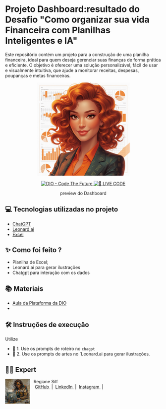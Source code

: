 # Projeto Dashboard:resultado do Desafio "Como organizar sua vida Financeira com Planilhas Inteligentes e IA"
Este repositório contém um projeto para a construção de uma planilha financeira, ideal para quem deseja gerenciar suas finanças de forma prática e eficiente. O objetivo é oferecer uma solução personalizável, fácil de usar e visualmente intuitiva, que ajude a monitorar receitas, despesas, poupanças e metas financeiras.
<p align="center">
<img 
    src="Avatar2.jpg"
    width="300"
/>
</p>

<p align="center">
<a href="https://dio.me/">
    <img 
        src="https://img.shields.io/badge/DIO-Code_The_Future-28DA77?logo=youtube" 
        alt="DIO - Code The Future">
</a>
<a href="https://dio.me/">
<img 
    src="https://img.shields.io/badge/🔴_LIVE_CODE-FF5E72" 
    alt="🔴 LIVE CODE">
</a>
</p>

<p align="center">
    preview do Dashboard
</p>




## 💻 Tecnologias utilizadas no projeto

- [ChatGPT](https://chat.openai.com/) 
- [Leonard.ai](https://leonardo.ai/)
- [Excel]()

## ✨ Como foi feito ?

- Planilha de Excel; 
- Leonard.ai para gerar ilustrações
- Chatgpt para interação com os dados


## 📚 Materiais

- [Aula da Plataforma da DIO ](https://web.dio.me/project/como-organizar-sua-vida-financeira-com-planilhas-inteligentes-e-ia/learning/6d861b52-3882-4e6a-9b04-16638a3f3beb?back=/track/coding-the-future-ia-generativa-microsoft-copilot&tab=undefined&moduleId=undefined)
- 

## 🛠️ Instruções de execução

Utilize 

- 🤖 1. Use os prompts de roteiro no `chagpt`
- 🤖 2.  Use os prompts de artes no `Leonard.ai para gerar ilustrações.


## 👨‍💻 Expert

<p>
    <img 
      align=left 
      margin=10 
      width=80 
      src="Slide2.JPG"
    />
    <p>&nbsp&nbsp&nbspRegiane Silf<br>
    &nbsp&nbsp&nbsp
    <a 
        href="https://github.com/Regianesilf">
        GitHub
    </a>
    &nbsp;|&nbsp;
    <a 
        href="https://www.linkedin.com/in/regiane-silf-275bba293/">
        LinkedIn
    </a>
    &nbsp;|&nbsp;
    <a 
        href="">
        Instagram
    </a>
    &nbsp;|&nbsp;</p>
</p>
<br/><br/>
<p>
